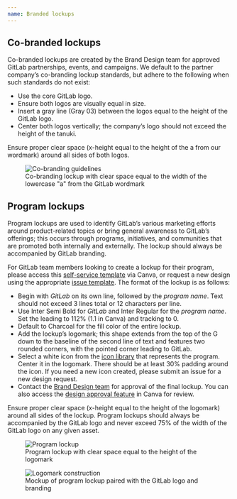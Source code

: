 ```yaml
---
name: Branded lockups
---
```


## Co-branded lockups

Co-branded lockups are created by the Brand Design team for approved GitLab partnerships, events, and campaigns. We default to the partner company’s co-branding lockup standards, but adhere to the following when such standards do not exist:

- Use the core GitLab logo.
- Ensure both logos are visually equal in size.
- Insert a gray line (Gray 03) between the logos equal to the height of the GitLab logo.
- Center both logos vertically; the company’s logo should not exceed the height of the tanuki.

Ensure proper clear space (x-height equal to the height of the a from our wordmark) around all sides of both logos.

<figure class="figure" role="figure" aria-label="Co-branding lockup with clear space equal to the width of the lowercase 'a' from the wordmar">
  <img class="figure-img gl-p-5" src="/img/brand/co-branding.svg" alt="Co-branding guidelines" role="img" />
  <figcaption class="figure-caption">Co-branding lockup with clear space equal to the width of the lowercase "a" from the GitLab wordmark</figcaption>
</figure>

## Program lockups

Program lockups are used to identify GitLab’s various marketing efforts around product-related topics or bring general awareness to GitLab’s offerings; this occurs through programs, initiatives, and communities that are promoted both internally and externally. The lockup should always be accompanied by GitLab branding. 

For GitLab team members looking to create a lockup for their program, please access this [self-service template](https://www.canva.com/design/DAFF2cc_ddk/T_xmiJbe67rGMBbCa-_VOg/view?utm_content=DAFF2cc_ddk&utm_campaign=designshare&utm_medium=link&utm_source=sharebutton&mode=preview) via Canva, or request a new design using the appropriate [issue template](https://about.gitlab.com/handbook/marketing/corporate-marketing/brand-activation/brand-design/#requesting-support). The format of the lockup is as follows:

- Begin with _GitLab_ on its own line, followed by the _program name_. Text should not exceed 3 lines total or 12 characters per line.
- Use Inter Semi Bold for _GitLab_ and Inter Regular for the _program name_. Set the leading to 112% (1.1 in Canva) and tracking to 0.
- Default to Charcoal for the fill color of the entire lockup.
- Add the lockup’s logomark; this shape extends from the top of the G down to the baseline of the second line of text and features two rounded corners, with the pointed corner leading to GitLab.
- Select a white icon from the [icon library](https://drive.google.com/drive/folders/1dsRceA94H8CI0q7JAeWwEuWoNUuqdGq-?usp=sharing) that represents the program. Center it in the logomark. There should be at least 30% padding around the icon. If you need a new icon created, please submit an issue for a new design request. 
- Contact the [Brand Design team](https://about.gitlab.com/handbook/marketing/corporate-marketing/brand-activation/brand-design/#contacting-the-team) for approval of the final lockup. You can also access the [design approval feature](https://www.canva.com/help/get-approval/) in Canva for review.

Ensure proper clear space (x-height equal to the height of the logomark) around all sides of the lockup. Program lockups should always be accompanied by the GitLab logo and never exceed 75% of the width of the GitLab logo on any given asset. 

<figure class="figure" role="figure" aria-label="Program lockup">
  <img class="figure-img gl-p-5 img-50" src="/img/brand/program-lockup-clearspace.svg" alt="Program lockup" role="img" />
  <figcaption class="figure-caption">Program lockup with clear space equal to the height of the logomark</figcaption>
</figure>

<figure class="figure" role="figure" aria-label="Program lockup mockup">
  <img class="figure-img gl-p-5 img-50" src="/img/brand/program-lockup-mockup.png" alt="Logomark construction" role="img" />
  <figcaption class="figure-caption">Mockup of program lockup paired with the GitLab logo and branding</figcaption>
</figure>

